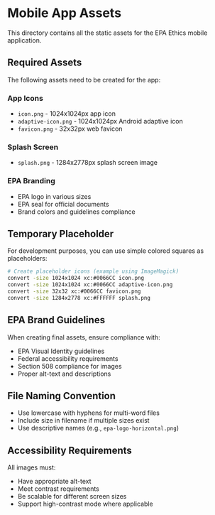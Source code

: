 # Mobile App Assets

This directory contains all the static assets for the EPA Ethics mobile application.

## Required Assets

The following assets need to be created for the app:

### App Icons
- `icon.png` - 1024x1024px app icon
- `adaptive-icon.png` - 1024x1024px Android adaptive icon
- `favicon.png` - 32x32px web favicon

### Splash Screen
- `splash.png` - 1284x2778px splash screen image

### EPA Branding
- EPA logo in various sizes
- EPA seal for official documents
- Brand colors and guidelines compliance

## Temporary Placeholder

For development purposes, you can use simple colored squares as placeholders:

```bash
# Create placeholder icons (example using ImageMagick)
convert -size 1024x1024 xc:#0066CC icon.png
convert -size 1024x1024 xc:#0066CC adaptive-icon.png
convert -size 32x32 xc:#0066CC favicon.png
convert -size 1284x2778 xc:#FFFFFF splash.png
```

## EPA Brand Guidelines

When creating final assets, ensure compliance with:
- EPA Visual Identity guidelines
- Federal accessibility requirements
- Section 508 compliance for images
- Proper alt-text and descriptions

## File Naming Convention

- Use lowercase with hyphens for multi-word files
- Include size in filename if multiple sizes exist
- Use descriptive names (e.g., `epa-logo-horizontal.png`)

## Accessibility Requirements

All images must:
- Have appropriate alt-text
- Meet contrast requirements
- Be scalable for different screen sizes
- Support high-contrast mode where applicable